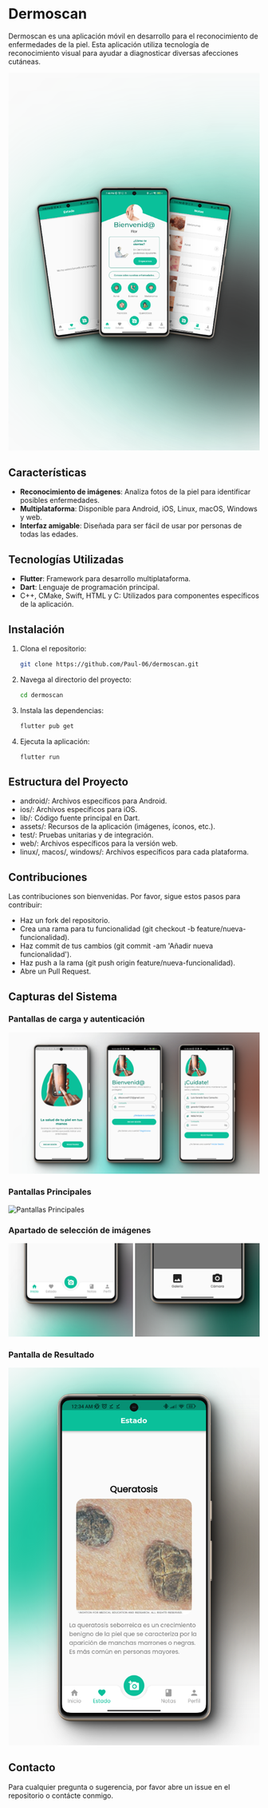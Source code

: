 # Dermoscan
Dermoscan es una aplicación móvil en desarrollo para el reconocimiento de enfermedades de la piel. Esta aplicación utiliza tecnología de reconocimiento visual para ayudar a diagnosticar diversas afecciones cutáneas.

![DermoScan](screenshots/sections.png)

## Características
- **Reconocimiento de imágenes**: Analiza fotos de la piel para identificar posibles enfermedades.
- **Multiplataforma**: Disponible para Android, iOS, Linux, macOS, Windows y web.
- **Interfaz amigable**: Diseñada para ser fácil de usar por personas de todas las edades.

## Tecnologías Utilizadas
- **Flutter**: Framework para desarrollo multiplataforma.
- **Dart**: Lenguaje de programación principal.
- C++, CMake, Swift, HTML y C: Utilizados para componentes específicos de la aplicación.

## Instalación
1. Clona el repositorio:
    ```bash
    git clone https://github.com/Paul-06/dermoscan.git
    ```
2. Navega al directorio del proyecto:
    ```bash
    cd dermoscan
    ```
3. Instala las dependencias:
    ```bash
    flutter pub get
    ```
4. Ejecuta la aplicación:
    ```bash
    flutter run
    ```
    
## Estructura del Proyecto
- android/: Archivos específicos para Android.
- ios/: Archivos específicos para iOS.
- lib/: Código fuente principal en Dart.
- assets/: Recursos de la aplicación (imágenes, íconos, etc.).
- test/: Pruebas unitarias y de integración.
- web/: Archivos específicos para la versión web.
- linux/, macos/, windows/: Archivos específicos para cada plataforma.

## Contribuciones
Las contribuciones son bienvenidas. Por favor, sigue estos pasos para contribuir:

- Haz un fork del repositorio.
- Crea una rama para tu funcionalidad (git checkout -b feature/nueva-funcionalidad).
- Haz commit de tus cambios (git commit -am 'Añadir nueva funcionalidad').
- Haz push a la rama (git push origin feature/nueva-funcionalidad).
- Abre un Pull Request.

## Capturas del Sistema

### Pantallas de carga y autenticación
![Pantalla de carga y autenticación](screenshots/authentication_pages.png)

### Pantallas Principales
![Pantallas Principales](screenshots/mant_empleados.png)

### Apartado de selección de imágenes
![Pantalla de selección de imágenes](screenshots/pick_image_menu.png)

### Pantalla de Resultado
![Pantalla de Resultado](screenshots/result.png)

## Contacto
Para cualquier pregunta o sugerencia, por favor abre un issue en el repositorio o contácte conmigo.
